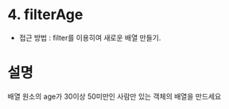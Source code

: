 # 4. filterAge

- 접근 방법 : filter를 이용히여 새로운 배열 만들기.

# 설명

배열 원소의 age가 30이상 50미만인 사람만 있는 객체의 배열을 만드세요
